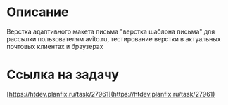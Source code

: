 # Описание
Верстка адаптивного макета письма "верстка шаблона письма" для рассылки пользователям avito.ru, тестирование верстки в актуальных почтовых клиентах и браузерах

# Ссылка на задачу
[https://htdev.planfix.ru/task/27961](https://htdev.planfix.ru/task/27961)